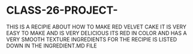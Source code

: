 # CLASS-26-PROJECT-
THIS IS A RECIPIE ABOUT HOW TO MAKE RED VELVET CAKE 
IT IS VERY EASY TO MAKE AND IS VERY DELICIOUS 
ITS RED IN COLOR AND HAS A VERY SMOOTH TEXTURE 
INGREDIENTS FOR THE RECIPIE IS LISTED DOWN IN THE INGREDIENT.MD FILE